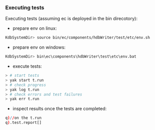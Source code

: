 ### Executing tests

Executing tests (assuming ec is deployed in the bin direcotory):

- prepare env on linux:
```bash
KdbSystemDir> source bin/ec/components/hdbWriter/test/etc/env.sh
```
- prepare env on windows:
```bash
KdbSystemDir> bin\ec\components\hdbWriter\test\etc\env.bat
```
	
- execute tests:
```bash
> # start tests
> yak start t.run
> # check progress
> yak log t.run
> # check errors and test failures
> yak err t.run
```

- inspect results once the tests are completed:
```q  
q)//on the t.run
q).test.report[]
```
